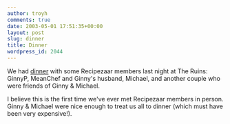 ```yaml
---
author: troyh
comments: true
date: 2003-05-01 17:51:35+00:00
layout: post
slug: dinner
title: Dinner
wordpress_id: 2044
---
```


We had [dinner](http://www.recipezaar.com/bb/viewtopic.zsp?t=34221) with some Recipezaar members last night at The Ruins: GinnyP, MeanChef and Ginny's husband, Michael, and another couple who were friends of Ginny & Michael.

I believe this is the first time we've ever met Recipezaar members in person. Ginny & Michael were nice enough to treat us all to dinner (which must have been very expensive!).
